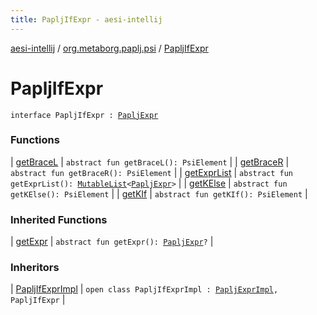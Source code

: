 ```yaml
---
title: PapljIfExpr - aesi-intellij
---
```


[aesi-intellij](../../index.html) / [org.metaborg.paplj.psi](../index.html) / [PapljIfExpr](.)

# PapljIfExpr

`interface PapljIfExpr : `[`PapljExpr`](../-paplj-expr/index.html)

### Functions

| [getBraceL](get-brace-l.html) | `abstract fun getBraceL(): PsiElement` |
| [getBraceR](get-brace-r.html) | `abstract fun getBraceR(): PsiElement` |
| [getExprList](get-expr-list.html) | `abstract fun getExprList(): `[`MutableList`](https://kotlinlang.org/api/latest/jvm/stdlib/kotlin.collections/-mutable-list/index.html)`<`[`PapljExpr`](../-paplj-expr/index.html)`>` |
| [getKElse](get-k-else.html) | `abstract fun getKElse(): PsiElement` |
| [getKIf](get-k-if.html) | `abstract fun getKIf(): PsiElement` |

### Inherited Functions

| [getExpr](../-paplj-expr/get-expr.html) | `abstract fun getExpr(): `[`PapljExpr`](../-paplj-expr/index.html)`?` |

### Inheritors

| [PapljIfExprImpl](../../org.metaborg.paplj.psi.impl/-paplj-if-expr-impl/index.html) | `open class PapljIfExprImpl : `[`PapljExprImpl`](../../org.metaborg.paplj.psi.impl/-paplj-expr-impl/index.html)`, PapljIfExpr` |

